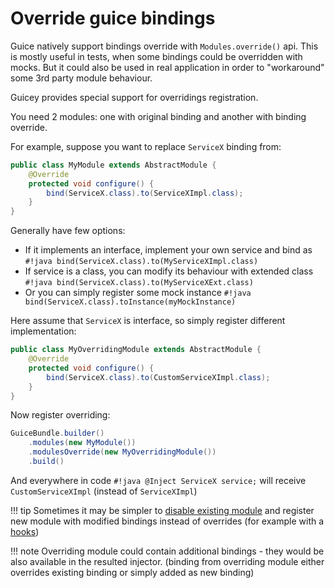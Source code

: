 # Override guice bindings

Guice natively support bindings override with `Modules.override()` api. This is mostly 
useful in tests, when some bindings could be overridden with mocks. But it could also 
be used in real application in order to "workaround" some 3rd party module behaviour. 

Guicey provides special support for overridings registration.
 
You need 2 modules: one with original binding and another with 
binding override.

For example, suppose you want to replace `ServiceX` binding from:

```java
public class MyModule extends AbstractModule {
    @Override
    protected void configure() {
        bind(ServiceX.class).to(ServiceXImpl.class);        
    }
}
```
   
Generally have few options:

* If it implements an interface, implement your own service and bind as 
`#!java bind(ServiceX.class).to(MyServiceXImpl.class)`
* If service is a class, you can modify its behaviour with extended class
`#!java bind(ServiceX.class).to(MyServiceXExt.class)`
* Or you can simply register some mock instance
`#!java bind(ServiceX.class).toInstance(myMockInstance)`

Here assume that `ServiceX` is interface, so simply register different implementation:
 
```java      
public class MyOverridingModule extends AbstractModule {
    @Override
    protected void configure() {
        bind(ServiceX.class).to(CustomServiceXImpl.class);        
    }
}
```  

Now register overriding:

```java
GuiceBundle.builder()
    .modules(new MyModule())
    .modulesOverride(new MyOverridingModule())  
    .build()  
```

And everywhere in code `#!java @Inject ServiceX service;` will receive `CustomServiceXImpl`
(instead of `ServiceXImpl`)

!!! tip
    Sometimes it may be simpler to [disable existing module](../disables.md#disable-guice-modules)
    and register new module with modified bindings instead of overrides (for example with a [hooks](../hooks.md))
    
!!! note
    Overriding module could contain additional bindings - they would be also available in the resulted injector.
    (binding from overriding module either overrides existing binding or simply added as new binding)    
